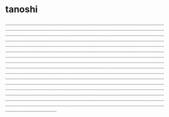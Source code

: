 # tanoshi
........................................................................................................................................................................................................................................................................................................................................................................................................................................................................................................................................................................................................................................................................................................................................................................................................................................................................................................................................................................................................................................................................................................................................................................................................................................................................................................................................................................................................................................................................................................................................................................................................................................................................................................................................................................................................................................................................................................................................................................................................................................................................................................